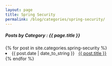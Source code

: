 ```yaml
---
layout: page
title: Spring Security
permalink: /blog/categories/spring-security/
---
```


<h5> Posts by Category : {{ page.title }} </h5>

<div class="card">
{% for post in site.categories.spring-security %}
 <li class="category-posts"><span>{{ post.date | date_to_string }}</span> &nbsp; <a href="{{ post.url }}">{{ post.title }}</a></li>
{% endfor %}
</div>